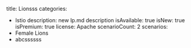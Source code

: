 title: Lionsss
categories:
  - Istio
description: new lp.md description
isAvailable: true
isNew: true
isPremium: true
license: Apache
scenarioCount: 2
scenarios:
  - Female Lions
  - abcssssss
